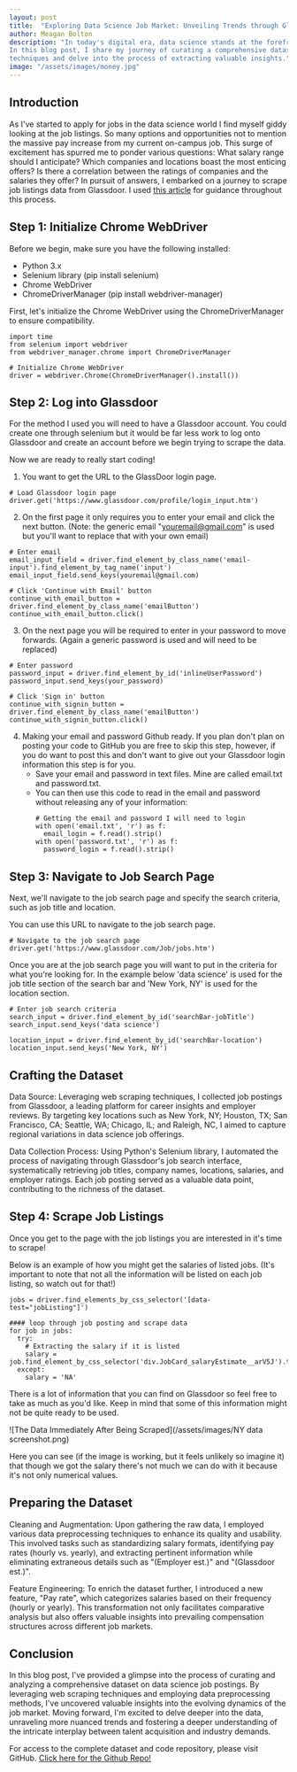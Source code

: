 ```yaml
---
layout: post
title:  "Exploring Data Science Job Market: Unveiling Trends through Glassdoor Scraping"
author: Meagan Bolton
description: "In today's digital era, data science stands at the forefront of innovation, driving decisions and shaping industries. 
In this blog post, I share my journey of curating a comprehensive dataset on data science job postings using web scraping 
techniques and delve into the process of extracting valuable insights."
image: "/assets/images/money.jpg"
---
```


## Introduction
As I've started to apply for jobs in the data science world I find myself giddy looking at the job listings. So many options 
and opportunities not to mention the massive pay increase from my current on-campus job. This surge of excitement has spurred 
me to ponder various questions: What salary range should I anticipate?
Which companies and locations boast the most enticing offers? Is there a correlation between the ratings of companies and the 
salaries they offer? In pursuit of answers, I embarked on a journey to scrape job listings data from Glassdoor. I used <a href = "https://data-ox.com/how-to-scrape-glassdoor" target="_blank">this article</a> for guidance throughout this process.

## Step 1: Initialize Chrome WebDriver
Before we begin, make sure you have the following installed:

* Python 3.x
* Selenium library (pip install selenium)
* Chrome WebDriver
* ChromeDriverManager (pip install webdriver-manager)

First, let's initialize the Chrome WebDriver using the ChromeDriverManager to ensure compatibility.

```{python}
import time
from selenium import webdriver
from webdriver_manager.chrome import ChromeDriverManager

# Initialize Chrome WebDriver
driver = webdriver.Chrome(ChromeDriverManager().install())
```

## Step 2: Log into Glassdoor
For the method I used you will need to have a Glassdoor account. You could create one through selenium but it would be 
far less work to log onto Glassdoor and create an account before we begin trying to scrape the data.

Now we are ready to really start coding!
1. You want to get the URL to the GlassDoor login page.
```{python}
# Load Glassdoor login page
driver.get('https://www.glassdoor.com/profile/login_input.htm')
```
2. On the first page it only requires you to enter your email and click the next button. (Note: the generic email "youremail@gmail.com" is used but
you'll want to replace that with your own email)
```{python}
# Enter email
email_input_field = driver.find_element_by_class_name('email-input').find_element_by_tag_name('input')
email_input_field.send_keys(youremail@gmail.com)

# Click 'Continue with Email' button
continue_with_email_button = driver.find_element_by_class_name('emailButton')
continue_with_email_button.click()
```
3. On the next page you will be required to enter in your password to move forwards. (Again a generic password is used and will
   need to be replaced)
```{python}
# Enter password
password_input = driver.find_element_by_id('inlineUserPassword')
password_input.send_keys(your_password)

# Click 'Sign in' button
continue_with_signin_button = driver.find_element_by_class_name('emailButton')
continue_with_signin_button.click()
```
4. Making your email and password Github ready. If you plan don't plan on posting your code to GitHub you are free to skip this
   step, however, if you do want to post this and don't want to give out your Glassdoor login information this step is for you.
   - Save your email and password in text files. Mine are called email.txt and password.txt.
   - You can then use this code to read in the email and password without releasing any of your information:
     ```{python}
     # Getting the email and password I will need to login
     with open('email.txt', 'r') as f:
       email_login = f.read().strip()
     with open('password.txt', 'r') as f:
       password_login = f.read().strip()
     ```

## Step 3: Navigate to Job Search Page
Next, we'll navigate to the job search page and specify the search criteria, such as job title and location.

You can use this URL to navigate to the job search page.
```{python}
# Navigate to the job search page
driver.get('https://www.glassdoor.com/Job/jobs.htm')
```
Once you are at the job search page you will want to put in the criteria for what you're looking for.
In the example below 'data science' is used for the job title section of the search bar and 'New York, NY' is used for
the location section.
```{python}
# Enter job search criteria
search_input = driver.find_element_by_id('searchBar-jobTitle')
search_input.send_keys('data science')

location_input = driver.find_element_by_id('searchBar-location')
location_input.send_keys('New York, NY')
```
## Crafting the Dataset
Data Source: Leveraging web scraping techniques, I collected job postings from Glassdoor, a leading platform for career 
insights and employer reviews. By targeting key locations such as New York, NY; Houston, TX; San Francisco, CA; Seattle, WA; 
Chicago, IL; and Raleigh, NC, I aimed to capture regional variations in data science job offerings.

Data Collection Process: Using Python's Selenium library, I automated the process of navigating through Glassdoor's job 
search interface, systematically retrieving job titles, company names, locations, salaries, and employer ratings. Each 
job posting served as a valuable data point, contributing to the richness of the dataset.

## Step 4: Scrape Job Listings
Once you get to the page with the job listings you are interested in it's time to scrape!

Below is an example of how you might get the salaries of listed jobs. (It's important to note that not all the information
will be listed on each job listing, so watch out for that!)
```{python}
jobs = driver.find_elements_by_css_selector('[data-test="jobListing"]')

#### loop through job posting and scrape data
for job in jobs:
  try:
    # Extracting the salary if it is listed
    salary = job.find_element_by_css_selector('div.JobCard_salaryEstimate__arV5J').text
  except:
    salary = 'NA'  
```

There is a lot of information that you can find on Glassdoor so feel free to take as much as you'd like. Keep in mind that
some of this information might not be quite ready to be used.

![The Data Immediately After Being Scraped](/assets/images/NY data screenshot.png)

Here you can see (if the image is working, but it feels unlikely so imagine it) that though we got the salary there's not much we can do with it because it's not only numerical values.

## Preparing the Dataset
Cleaning and Augmentation: Upon gathering the raw data, I employed various data preprocessing techniques to enhance its 
quality and usability. This involved tasks such as standardizing salary formats, identifying pay rates (hourly vs. yearly), 
and extracting pertinent information while eliminating extraneous details such as "(Employer est.)" and "(Glassdoor est.)".

Feature Engineering: To enrich the dataset further, I introduced a new feature, "Pay rate", which categorizes salaries based 
on their frequency (hourly or yearly). This transformation not only facilitates comparative analysis but also offers 
valuable insights into prevailing compensation structures across different job markets.


## Conclusion
In this blog post, I've provided a glimpse into the process of curating and analyzing a comprehensive dataset on data science job postings. By leveraging web scraping techniques and employing data preprocessing methods, I've uncovered valuable insights into the evolving dynamics of the job market. Moving forward, I'm excited to delve deeper into the data, unraveling more nuanced trends and fostering a deeper understanding of the intricate interplay between talent acquisition and industry demands.

For access to the complete dataset and code repository, please visit GitHub. <a href = "https://github.com/meaganbolton/-Unveiling-Insights-Exploring-Data-Science-Job-Market-Dynamics.git" target="_blank">Click here for the Github Repo!</a>
